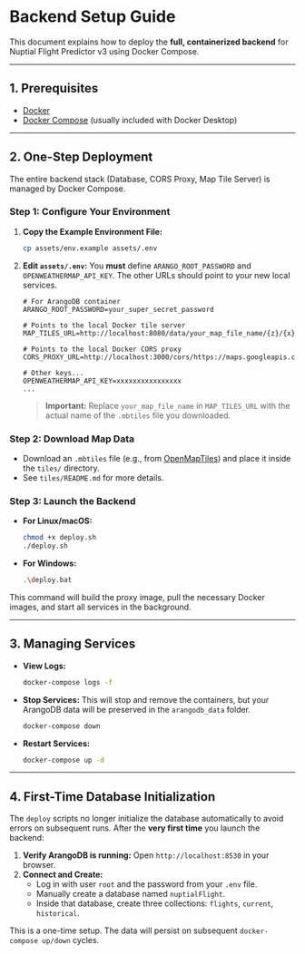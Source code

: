 # Backend Setup Guide

This document explains how to deploy the **full, containerized backend** for Nuptial Flight Predictor v3 using Docker Compose.

---

## 1. Prerequisites

-   [Docker](https://www.docker.com/products/docker-desktop)
-   [Docker Compose](https://docs.docker.com/compose/install/) (usually included with Docker Desktop)

---

## 2. One-Step Deployment

The entire backend stack (Database, CORS Proxy, Map Tile Server) is managed by Docker Compose.

### Step 1: Configure Your Environment

1.  **Copy the Example Environment File:**
    ```bash
    cp assets/env.example assets/.env
    ```
2.  **Edit `assets/.env`:**
    You **must** define `ARANGO_ROOT_PASSWORD` and `OPENWEATHERMAP_API_KEY`. The other URLs should point to your new local services.

    ```env
    # For ArangoDB container
    ARANGO_ROOT_PASSWORD=your_super_secret_password

    # Points to the local Docker tile server
    MAP_TILES_URL=http://localhost:8080/data/your_map_file_name/{z}/{x}/{y}.png

    # Points to the local Docker CORS proxy
    CORS_PROXY_URL=http://localhost:3000/cors/https://maps.googleapis.com/maps/api
    
    # Other keys...
    OPENWEATHERMAP_API_KEY=xxxxxxxxxxxxxxxx
    ...
    ```
    > **Important:** Replace `your_map_file_name` in `MAP_TILES_URL` with the actual name of the `.mbtiles` file you downloaded.

### Step 2: Download Map Data

-   Download an `.mbtiles` file (e.g., from [OpenMapTiles](https://openmaptiles.com/downloads/planet/)) and place it inside the `tiles/` directory.
-   See `tiles/README.md` for more details.

### Step 3: Launch the Backend

-   **For Linux/macOS:**
    ```bash
    chmod +x deploy.sh
    ./deploy.sh
    ```
-   **For Windows:**
    ```bash
    .\deploy.bat
    ```

This command will build the proxy image, pull the necessary Docker images, and start all services in the background.

---

## 3. Managing Services

-   **View Logs:**
    ```bash
    docker-compose logs -f
    ```
-   **Stop Services:**
    This will stop and remove the containers, but your ArangoDB data will be preserved in the `arangodb_data` folder.
    ```bash
    docker-compose down
    ```
-   **Restart Services:**
    ```bash
    docker-compose up -d
    ```

---

## 4. First-Time Database Initialization

The `deploy` scripts no longer initialize the database automatically to avoid errors on subsequent runs. After the **very first time** you launch the backend:

1.  **Verify ArangoDB is running:** Open `http://localhost:8530` in your browser.
2.  **Connect and Create:**
    -   Log in with user `root` and the password from your `.env` file.
    -   Manually create a database named `nuptialFlight`.
    -   Inside that database, create three collections: `flights`, `current`, `historical`.

This is a one-time setup. The data will persist on subsequent `docker-compose up/down` cycles. 